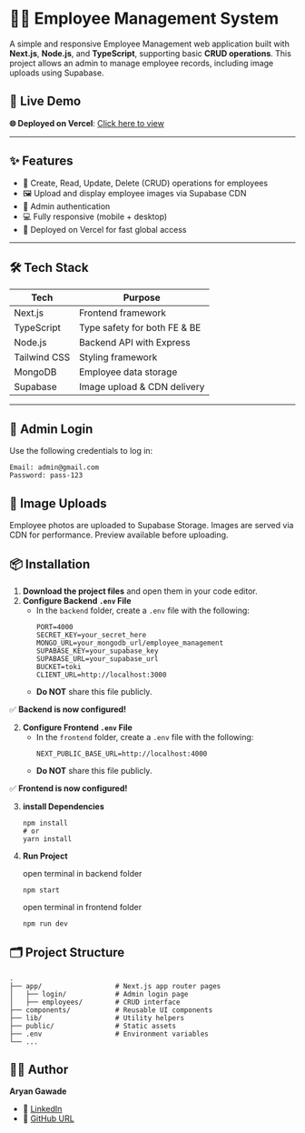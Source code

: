 # 🧑‍💼 Employee Management System

A simple and responsive Employee Management web application built with **Next.js**, **Node.js**, and **TypeScript**, supporting basic **CRUD operations**. This project allows an admin to manage employee records, including image uploads using Supabase.

## 🔗 Live Demo

**🌐 Deployed on Vercel**: [Click here to view](https://employeemanagement-sage.vercel.app)

---

## ✨ Features

- 📄 Create, Read, Update, Delete (CRUD) operations for employees
- 🖼 Upload and display employee images via Supabase CDN
- 🔐 Admin authentication
- 💻 Fully responsive (mobile + desktop)
- 🚀 Deployed on Vercel for fast global access

---

## 🛠 Tech Stack

| Tech         | Purpose                       |
|--------------|-------------------------------|
| Next.js      | Frontend framework            |
| TypeScript   | Type safety for both FE & BE  |
| Node.js      | Backend API with Express      |
| Tailwind CSS | Styling framework             |
| MongoDB      | Employee data storage         |
| Supabase     | Image upload & CDN delivery   |

---

## 🔐 Admin Login

Use the following credentials to log in:

```text
Email: admin@gmail.com
Password: pass-123
```

## 📸 Image Uploads
Employee photos are uploaded to Supabase Storage.
Images are served via CDN for performance.
Preview available before uploading.

## 📦 Installation
1. **Download the project files** and open them in your code editor.
2. **Configure Backend `.env` File**
   - In the `backend` folder, create a `.env` file with the following:
     ```env
     PORT=4000
     SECRET_KEY=your_secret_here
     MONGO_URL=your_mongodb_url/employee_management
     SUPABASE_KEY=your_supabase_key
     SUPABASE_URL=your_supabase_url
     BUCKET=toki
     CLIENT_URL=http://localhost:3000
     ```
   - **Do NOT** share this file publicly.

✅ **Backend is now configured!**

2. **Configure Frontend `.env` File**
   - In the `frontend` folder, create a `.env` file with the following:
     ```env
     NEXT_PUBLIC_BASE_URL=http://localhost:4000
     ```
   - **Do NOT** share this file publicly.

✅ **Frontend is now configured!**

3. **install Dependencies**
     ```terminal
    npm install
    # or
    yarn install
     ```

3. **Run Project**

    open terminal in backend folder
     ```terminal
    npm start
     ```
     open terminal in frontend folder
     ```terminal
    npm run dev
    ```
## 🗂 Project Structure
```Project Structure
.
├── app/                  # Next.js app router pages
│   ├── login/            # Admin login page
│   ├── employees/        # CRUD interface
├── components/           # Reusable UI components
├── lib/                  # Utility helpers
├── public/               # Static assets
├── .env                  # Environment variables
└── ...
```

## 🙋‍♂️ Author
**Aryan Gawade**
- 🔗 [LinkedIn](https://www.linkedin.com/in/aryan-gawade-3723672ab/)
- 🔗 [GitHub URL](https://github.com/NoB0T21)